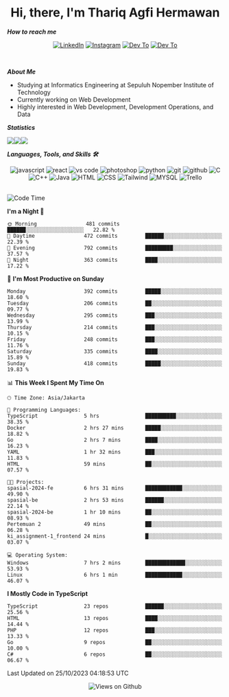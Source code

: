 <div align="center">
  <h1>Hi, there, I'm Thariq Agfi Hermawan</h1>
</div>


***How to reach me***
<p align='center'>
   <a href="https://www.linkedin.com/in/thariqagfihermawan" target="_blank"><img src="https://img.shields.io/badge/LinkedIn-0077B5?style=for-the-badge&logo=linkedin&logoColor=white" alt="LinkedIn"></a>
   <a href="https://www.instagram.com/thoriqagfi" target="_blank"><img src="https://img.shields.io/badge/Instagram-E4405F?style=for-the-badge&logo=instagram&logoColor=white" alt="Instagram"></a>
   <a href="https://medium.com/@thoriq.aghfi60" target="_blank"><img src="https://img.shields.io/badge/Medium-12100E?style=for-the-badge&logo=medium&logoColor=white" alt="Dev To"></a>
   <a href="https://linktr.ee/thoriqagfi" target="_blank"><img src="https://img.shields.io/badge/linktree-1de9b6?style=for-the-badge&logo=linktree&logoColor=white" alt="Dev To"></a>
</p>

<br>

***About Me***
- Studying at Informatics Engineering at Sepuluh Nopember Institute of Technology
- Currently working on Web Development
- Highly interested in Web Development, Development Operations, and Data

***Statistics***

<!-- [![GitHub Streak](http://github-readme-streak-stats.herokuapp.com?user=thoriqagfi&theme=dark)](https://git.io/streak-stats) -->

<div align="center">
  <div style="display: flex;">
    <img src="http://github-readme-streak-stats.herokuapp.com?user=thoriqagfi&theme=chartreuse-dark"/>
    <img src="https://github-readme-stats.vercel.app/api/top-langs/?username=thoriqagfi&layout=compact&&theme=chartreuse-dark&langs_count=8)](https://github.com/thoriqagfi"/>
    <img src="https://github-readme-stats.vercel.app/api?username=thoriqagfi&show_icons=true&theme=chartreuse-dark"/>
  </div>
</div>

<!-- [![Top Langs](https://github-readme-stats.vercel.app/api/top-langs/?username=thoriqagfi&layout=compact&&theme=chartreuse-dark&langs_count=8)](https://github.com/thoriqagfi)
< ![Agfi's GitHub stats](https://github-readme-stats.vercel.app/api?username=thoriqagfi&show_icons=true&theme=chartreuse-dark) -->

***Languages, Tools, and Skills 🛠***

  <div align="center">
    <img src="https://img.shields.io/badge/JavaScript-F7DF1E?style=for-the-badge&logo=javascript&logoColor=black" alt="javascript" />
    <img src="https://img.shields.io/badge/React-61DAFB?style=for-the-badge&logo=react&logoColor=black" alt="react" />
    <img src="https://img.shields.io/badge/vs%20code-007ACC?style=for-the-badge&logo=visual%20studio%20code&logoColor=white" alt="vs code" />
    <img src="https://img.shields.io/badge/adobe%20photoshop-31A8FF?style=for-the-badge&logo=adobe%20photoshop&logoColor=white" alt="photoshop" />
    <img src="https://img.shields.io/badge/python-3776AB?style=for-the-badge&logo=python&logoColor=white" alt="python" />
    <img src="https://img.shields.io/badge/Git-F05032?style=for-the-badge&logo=git&logoColor=white" alt="git" />
    <img src="https://img.shields.io/badge/GitHub-100000?style=for-the-badge&logo=github&logoColor=white" alt="github" />
    <img src="https://img.shields.io/badge/c-%2300599C.svg?style=for-the-badge&logo=c&logoColor=white" alt="C" />
    <img src="https://img.shields.io/badge/c++-%2300599C.svg?style=for-the-badge&logo=c%2B%2B&logoColor=white" alt="C++" />
    <img src="https://img.shields.io/badge/Java-ED8B00?style=for-the-badge&logo=java&logoColor=white" alt="Java"/>
    <img src="https://img.shields.io/badge/HTML5-E34F26?style=for-the-badge&logo=html5&logoColor=white" alt="HTML" />
    <img src="https://img.shields.io/badge/CSS-239120?&style=for-the-badge&logo=css3&logoColor=white" alt ="CSS" />
    <img src="https://img.shields.io/badge/tailwindcss-%2338B2AC.svg?style=for-the-badge&logo=tailwind-css&logoColor=white" alt="Tailwind" />
    <img src="https://img.shields.io/badge/MySQL-00000F?style=for-the-badge&logo=mysql&logoColor=white" alt="MYSQL" />
    <img src="https://img.shields.io/badge/Trello-%23026AA7.svg?style=for-the-badge&logo=Trello&logoColor=white" alt="Trello" />
  </div><br>

<!--START_SECTION:waka-->
![Code Time](http://img.shields.io/badge/Code%20Time-723%20hrs%2029%20mins-blue)

**I'm a Night 🦉** 

```text
🌞 Morning                481 commits         ██████░░░░░░░░░░░░░░░░░░░   22.82 % 
🌆 Daytime                472 commits         ██████░░░░░░░░░░░░░░░░░░░   22.39 % 
🌃 Evening                792 commits         █████████░░░░░░░░░░░░░░░░   37.57 % 
🌙 Night                  363 commits         ████░░░░░░░░░░░░░░░░░░░░░   17.22 % 
```
📅 **I'm Most Productive on Sunday** 

```text
Monday                   392 commits         █████░░░░░░░░░░░░░░░░░░░░   18.60 % 
Tuesday                  206 commits         ██░░░░░░░░░░░░░░░░░░░░░░░   09.77 % 
Wednesday                295 commits         ███░░░░░░░░░░░░░░░░░░░░░░   13.99 % 
Thursday                 214 commits         ███░░░░░░░░░░░░░░░░░░░░░░   10.15 % 
Friday                   248 commits         ███░░░░░░░░░░░░░░░░░░░░░░   11.76 % 
Saturday                 335 commits         ████░░░░░░░░░░░░░░░░░░░░░   15.89 % 
Sunday                   418 commits         █████░░░░░░░░░░░░░░░░░░░░   19.83 % 
```


📊 **This Week I Spent My Time On** 

```text
🕑︎ Time Zone: Asia/Jakarta

💬 Programming Languages: 
TypeScript               5 hrs               ██████████░░░░░░░░░░░░░░░   38.35 % 
Docker                   2 hrs 27 mins       █████░░░░░░░░░░░░░░░░░░░░   18.82 % 
Go                       2 hrs 7 mins        ████░░░░░░░░░░░░░░░░░░░░░   16.23 % 
YAML                     1 hr 32 mins        ███░░░░░░░░░░░░░░░░░░░░░░   11.83 % 
HTML                     59 mins             ██░░░░░░░░░░░░░░░░░░░░░░░   07.57 % 

🐱‍💻 Projects: 
spasial-2024-fe          6 hrs 31 mins       ████████████░░░░░░░░░░░░░   49.90 % 
spasial-be               2 hrs 53 mins       ██████░░░░░░░░░░░░░░░░░░░   22.14 % 
spasial-2024-be          1 hr 10 mins        ██░░░░░░░░░░░░░░░░░░░░░░░   08.93 % 
Pertemuan 2              49 mins             ██░░░░░░░░░░░░░░░░░░░░░░░   06.28 % 
ki_assignment-1_frontend 24 mins             █░░░░░░░░░░░░░░░░░░░░░░░░   03.07 % 

💻 Operating System: 
Windows                  7 hrs 2 mins        █████████████░░░░░░░░░░░░   53.93 % 
Linux                    6 hrs 1 min         ████████████░░░░░░░░░░░░░   46.07 % 
```

**I Mostly Code in TypeScript** 

```text
TypeScript               23 repos            ██████░░░░░░░░░░░░░░░░░░░   25.56 % 
HTML                     13 repos            ████░░░░░░░░░░░░░░░░░░░░░   14.44 % 
PHP                      12 repos            ███░░░░░░░░░░░░░░░░░░░░░░   13.33 % 
Go                       9 repos             ██░░░░░░░░░░░░░░░░░░░░░░░   10.00 % 
C#                       6 repos             ██░░░░░░░░░░░░░░░░░░░░░░░   06.67 % 
```




 Last Updated on 25/10/2023 04:18:53 UTC
<!--END_SECTION:waka-->

<div align="center">
<img src="https://komarev.com/ghpvc/?username=thoriqagfi&color=blue" alt="Views on Github" />
</div>